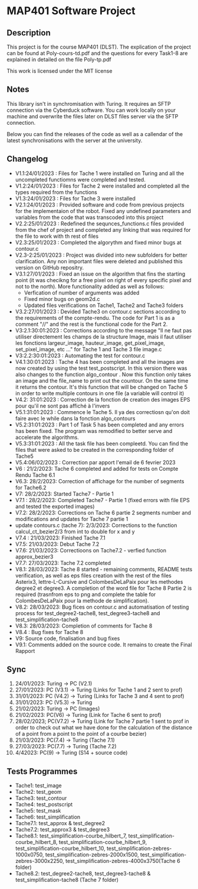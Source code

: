 # MAP401 Software Project

## Description

This project is for the course MAP401 (DLST). The explication of the project can be found at Poly-cours-td.pdf and the questions for every Task1-8 are explained in detailed on the file Poly-tp.pdf

This work is licensed under the MIT license

## Notes

This library isn't in synchromisation with Turing. It requires an SFTP connection via the Cyberduck software. You can work locally on your machine and overwrite the files later on DLST files server via the SFTP connection.

Below you can find the releases of the code as well as a callendar of the latest synchronisations with the server at the university.

## Changelog

* V1.1:24/01/2023 : Files for Tache 1 were installed on Turing and all the uncompleted functiomns were completed and tested.
* V1.2:24/01/2023 : Files for Tache 2 were installed and completed all the types required from the functions
* V1.3:24/01/2023 : Files for Tache 3 were installed
* V2.1:24/01/2023 : Provided software and code from previous projects for the implementaion of the robot. Fixed any undefined parameters and variables from the code that was transcoded into this project
* V2.2:25/01/2023 : Redefined the sequnces_functions.c files provided from the chef of project and completed any linking that was required for the file to work with th rest of files
* V2.3:25/01/2023 : Completed the algorythm and fixed minor bugs at contour.c
* V2.3-2:25/01/2023 : Project was divided into new subfolders for better clarification. Any non important files were deleted and published this version on GitHub repositry.
* V3.1:27/01/2023 : Fixed an issue on the algorithm that fins the starting point (it was checikng for a free pixel on right of every specific pixel and not to the north). More functionality added as well as follows:
  * Verfication of number of arguments was added
  * Fixed minor bugs on geom2d.c
  * Updated files verifications on Tache1, Tache2 and Tache3 folders
* V3.2:27/01/2023 : Devided Tache3 on contour.c sections according to the requirements of the compte-rendu. The code for Part 1 is as a comment "//" and the rest is the functional code for the Part 2.
* V3:2.1:30:01:2023 : Corrections according to the message "Il ne faut pas utiliser directement les champs de la structure Image, mais il faut utiliser les fonctions largeur_image, hauteur_image, get_pixel_image, set_pixel_image, etc ..." for Tache 1 and Tache 3 file image.c
* V3:2.2:30:01:2023 : Automating the test for contour.c
* V4.1:30:01:2023 : Tache 4 has been completed and all the images are now created by using the test test_postscript. In this version there was also changes to the function algo_contour . Now this function only takes an image and the file_name to print out the countour. On the same time it returns the contour. It's this function that will be changed on Tache 5 in order to write multiple contours in one file (a variable will control it)
* V4.2: 31:01:2023 : Correction de la fonction de creation des images EPS pour qu'il ne sont pas affiché à l'invers
* V5.1:31:01:2023 : Commence le Tache 5. Il ya des correctiosn qu'on doit faire avec le while dans la fonction algo_contours
* V5.2:31:01:2023 : Part 1 of Task 5 has been completed and any errors has been fixed. The program was remodified to better serve and accelerate the algorithms.
* V5.3:31:01:2023 : All the task file has been compleetd. You can find the files that were asked to be created in the corresponding folder of Tache5
* V5.4:06/02/2023 : Correction par apport l'email de 6 fevrier 2023
* V6 : 21/2/2023: Tache 6 completed and added for tests on Compte Rendu Tache 6.1
* V6.3: 28/2/2023: Correction of affichage for the number of segments for Tache6.2
* V7: 28/2/2023: Started Tache7 - Partie 1
* V7.1 : 28/2/2023: Completed Tache7 - Partie 1 (fixed errors with file EPS and tested the exported images)
* V7.2: 28/2/2023: Corrections on Tache 6 partie 2 segments number and modifications and updates for Tache 7 partie 1
* update contours.c (tache 7): 2/3/2023: Corrections to the function calcul_ct_bezier2/3 from int to double for x and y
* V7.4 : 21/03/2023: Finished Tache 7.1
* V7.5: 21/03/2023: Debut Tache 7.2
* V7.6: 21/03/2023: Correctioons on Tache7.2 - verfied function approx_bezier3
* V7.7: 27/03/2023: Tache 7.2 completed
* V8.1: 28/03/2023: Tache 8 started - remaining comments, README tests verification, as well as eps files creation with the rest of the files Asterix3, lettre-L-Cursive and ColombesDeLaPaix pour les methodes degree2 et degree3. A completion of the word file for Tache 8 Partie 2 is required (trasnfrom eps to png and complete the table for ColombesDeLaPaix pour la methode de simplification).
* V8.2: 28/03/2023: Bug fices on contour.c and automatisation of testing process for test_degree2-tache8, test_degree3-tache8 and test_simplification-tache8
* V8.3: 28/03/2023: Completion of comments for Tache 8
* V8.4 : Bug fixes for Tache 8
* V9: Source code, finalisation and bug fixes
* V9.1: Comments added on the source code. It remains to create the Final Rapport

## Sync

1. 24/01/2023: Turing -> PC (V2.1)
2. 27/01/2023: PC (V3.1) -> Turing (Links for Tache 1 and 2 sent to prof)
3. 31/01/2023: PC (V4.2) -> Turing (Links for Tache 3 and 4 sent to prof)
4. 31/01/2023: PC (V5.3) -> Turing
5. 21/02/2023: Turing -> PC (Images)
6. 21/02/2023: PC(V6) -> Turing (Link for Tache 6 sent to prof)
7. 28/02/2023; PC(V7.2) -> Turing (Link for Tache 7 partie 1 sent to prof in order to check out what we have done for the calculation of the distance of a point from a point to the point of a courbe bezier)
8. 21/03/2023: PC(7.4) -> Turing (Tache 7.1)
9. 27/03/2023: PC(7.7) -> Turing (Tache 7.2)
10. 4/42023: PC(9) -> Turing (S14 + source code)

## Tests Programmes

* Tache1: test_image
* Tache2: test_geom
* Tache3: test_contour
* Tache4: test_postscript
* Tache5: test_mask
* Tache6: test_simplification
* Tache7.1: test_approx & test_degree2
* Tache7.2: test_approx3 & test_degree3
* Tache8.1: test_simplification-courbe_hilbert_7, test_simplification-courbe_hilbert_8, test_simplification-courbe_hilbert_9, test_simplification-courbe_hilbert_10, test_simplification-zebres-1000x0750, test_simplification-zebres-2000x1500, test_simplification-zebres-3000x2250, test_simplification-zebres-4000x3750(Tache 6 folder)
* Tache8.2: test_degree2-tache8, test_degree3-tache8 & test_simplification-tache8 (Tache 7 folder)
